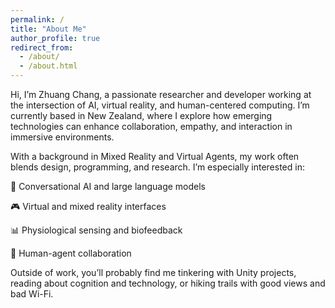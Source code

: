 ```yaml
---
permalink: /
title: "About Me"
author_profile: true
redirect_from: 
  - /about/
  - /about.html
---
```

Hi, I’m Zhuang Chang, a passionate researcher and developer working at the intersection of AI, virtual reality, and human-centered computing. I’m currently based in New Zealand, where I explore how emerging technologies can enhance collaboration, empathy, and interaction in immersive environments.

With a background in Mixed Reality and Virtual Agents, my work often blends design, programming, and research. I’m especially interested in:

🧠 Conversational AI and large language models

🎮 Virtual and mixed reality interfaces

📊 Physiological sensing and biofeedback

🤝 Human-agent collaboration

Outside of work, you’ll probably find me tinkering with Unity projects, reading about cognition and technology, or hiking trails with good views and bad Wi-Fi.